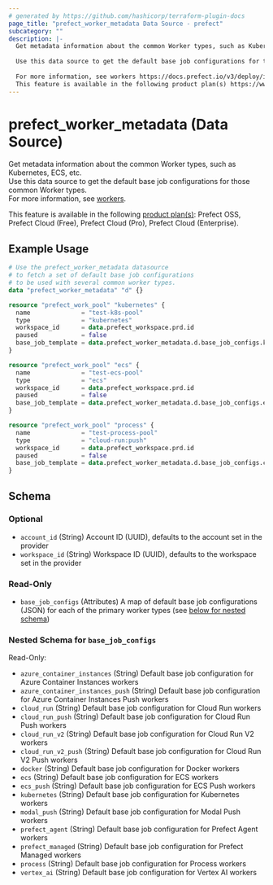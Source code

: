 ```yaml
---
# generated by https://github.com/hashicorp/terraform-plugin-docs
page_title: "prefect_worker_metadata Data Source - prefect"
subcategory: ""
description: |-
  Get metadata information about the common Worker types, such as Kubernetes, ECS, etc.
  
  Use this data source to get the default base job configurations for those common Worker types.
  
  For more information, see workers https://docs.prefect.io/v3/deploy/infrastructure-concepts/workers.
  This feature is available in the following product plan(s) https://www.prefect.io/pricing: Prefect OSS, Prefect Cloud (Free), Prefect Cloud (Pro), Prefect Cloud (Enterprise).
---
```


# prefect_worker_metadata (Data Source)

Get metadata information about the common Worker types, such as Kubernetes, ECS, etc.
<br>
Use this data source to get the default base job configurations for those common Worker types.
<br>
For more information, see [workers](https://docs.prefect.io/v3/deploy/infrastructure-concepts/workers).


This feature is available in the following [product plan(s)](https://www.prefect.io/pricing): Prefect OSS, Prefect Cloud (Free), Prefect Cloud (Pro), Prefect Cloud (Enterprise).

## Example Usage

```terraform
# Use the prefect_worker_metadata datasource
# to fetch a set of default base job configurations
# to be used with several common worker types.
data "prefect_worker_metadata" "d" {}

resource "prefect_work_pool" "kubernetes" {
  name              = "test-k8s-pool"
  type              = "kubernetes"
  workspace_id      = data.prefect_workspace.prd.id
  paused            = false
  base_job_template = data.prefect_worker_metadata.d.base_job_configs.kubernetes
}

resource "prefect_work_pool" "ecs" {
  name              = "test-ecs-pool"
  type              = "ecs"
  workspace_id      = data.prefect_workspace.prd.id
  paused            = false
  base_job_template = data.prefect_worker_metadata.d.base_job_configs.ecs
}

resource "prefect_work_pool" "process" {
  name              = "test-process-pool"
  type              = "cloud-run:push"
  workspace_id      = data.prefect_workspace.prd.id
  paused            = false
  base_job_template = data.prefect_worker_metadata.d.base_job_configs.cloud_run_push
}
```

<!-- schema generated by tfplugindocs -->
## Schema

### Optional

- `account_id` (String) Account ID (UUID), defaults to the account set in the provider
- `workspace_id` (String) Workspace ID (UUID), defaults to the workspace set in the provider

### Read-Only

- `base_job_configs` (Attributes) A map of default base job configurations (JSON) for each of the primary worker types (see [below for nested schema](#nestedatt--base_job_configs))

<a id="nestedatt--base_job_configs"></a>
### Nested Schema for `base_job_configs`

Read-Only:

- `azure_container_instances` (String) Default base job configuration for Azure Container Instances workers
- `azure_container_instances_push` (String) Default base job configuration for Azure Container Instances Push workers
- `cloud_run` (String) Default base job configuration for Cloud Run workers
- `cloud_run_push` (String) Default base job configuration for Cloud Run Push workers
- `cloud_run_v2` (String) Default base job configuration for Cloud Run V2 workers
- `cloud_run_v2_push` (String) Default base job configuration for Cloud Run V2 Push workers
- `docker` (String) Default base job configuration for Docker workers
- `ecs` (String) Default base job configuration for ECS workers
- `ecs_push` (String) Default base job configuration for ECS Push workers
- `kubernetes` (String) Default base job configuration for Kubernetes workers
- `modal_push` (String) Default base job configuration for Modal Push workers
- `prefect_agent` (String) Default base job configuration for Prefect Agent workers
- `prefect_managed` (String) Default base job configuration for Prefect Managed workers
- `process` (String) Default base job configuration for Process workers
- `vertex_ai` (String) Default base job configuration for Vertex AI workers
